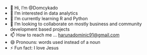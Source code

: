- 👋 Hi, I’m @Domcykado
- 👀 I’m interested in data analytics
- 🌱 I’m currently learning R and Python
- 💞️ I’m looking to collaborate on mostly business and community development based projects
- 📫 How to reach me ... harunadominic91@gmail.com
- 😄 Pronouns: words used instead of a noun
- ⚡ Fun fact: I love Jesus

<!---
Domcykado/Domcykado is a ✨ special ✨ repository because its `README.md` (this file) appears on your GitHub profile.
You can click the Preview link to take a look at your changes.
--->
